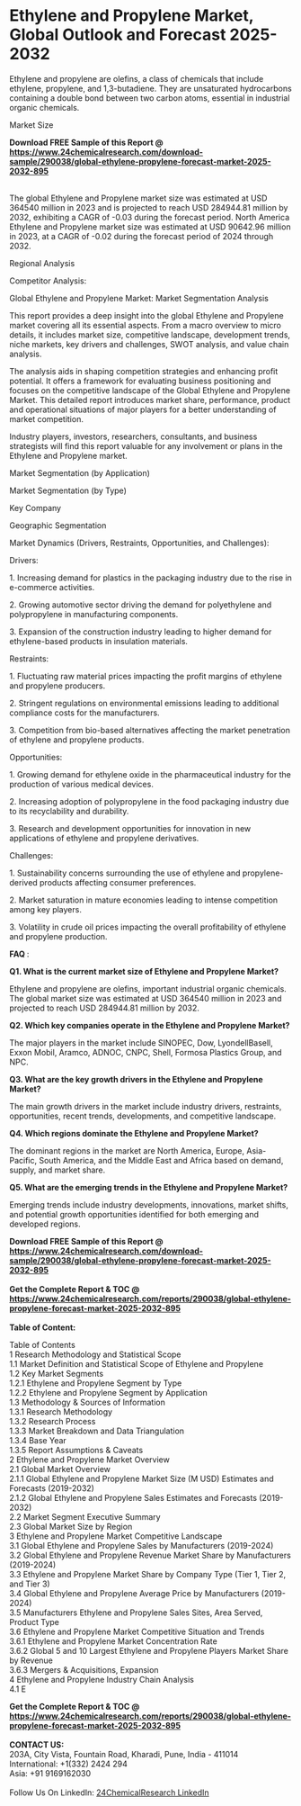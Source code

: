 <h1>Ethylene and Propylene Market, Global Outlook and Forecast 2025-2032</h1><p>Ethylene and propylene are olefins, a class of chemicals that include ethylene, propylene, and 1,3-butadiene. They are unsaturated hydrocarbons containing a double bond between two carbon atoms, essential in industrial organic chemicals.</p><p>
Market Size</p><p>
</p><div><b>Download FREE Sample of this Report @ 
            <a href="https://www.24chemicalresearch.com/download-sample/290038/global-ethylene-propylene-forecast-market-2025-2032-895">
            https://www.24chemicalresearch.com/download-sample/290038/global-ethylene-propylene-forecast-market-2025-2032-895</a></b></div><br><p>The global Ethylene and Propylene market size was estimated at USD 364540 million in 2023 and is projected to reach USD 284944.81 million by 2032, exhibiting a CAGR of -0.03 during the forecast period. North America Ethylene and Propylene market size was estimated at USD 90642.96 million in 2023, at a CAGR of -0.02 during the forecast period of 2024 through 2032.</p><p>
</p><p>Regional Analysis</p><p>
</p><p>
Competitor Analysis:</p><p>
</p><p>
Global Ethylene and Propylene Market: Market Segmentation Analysis</p><p>
</p><p>This report provides a deep insight into the global Ethylene and Propylene market covering all its essential aspects. From a macro overview to micro details, it includes market size, competitive landscape, development trends, niche markets, key drivers and challenges, SWOT analysis, and value chain analysis.</p><p>
</p><p>The analysis aids in shaping competition strategies and enhancing profit potential. It offers a framework for evaluating business positioning and focuses on the competitive landscape of the Global Ethylene and Propylene Market. This detailed report introduces market share, performance, product and operational situations of major players for a better understanding of market competition.</p><p>
</p><p>Industry players, investors, researchers, consultants, and business strategists will find this report valuable for any involvement or plans in the Ethylene and Propylene market.</p><p>
Market Segmentation (by Application)</p><p>
</p><p>
Market Segmentation (by Type)</p><p>
</p><p>
Key Company</p><p>
</p><p>
Geographic Segmentation</p><p>
</p><p>
Market Dynamics (Drivers, Restraints, Opportunities, and Challenges):</p><p>
Drivers:</p><p>
</p><p>1. Increasing demand for plastics in the packaging industry due to the rise in e-commerce activities.</p><p>
</p><p>2. Growing automotive sector driving the demand for polyethylene and polypropylene in manufacturing components.</p><p>
</p><p>3. Expansion of the construction industry leading to higher demand for ethylene-based products in insulation materials.</p><p>
Restraints:</p><p>
</p><p>1. Fluctuating raw material prices impacting the profit margins of ethylene and propylene producers.</p><p>
</p><p>2. Stringent regulations on environmental emissions leading to additional compliance costs for the manufacturers.</p><p>
</p><p>3. Competition from bio-based alternatives affecting the market penetration of ethylene and propylene products.</p><p>
Opportunities:</p><p>
</p><p>1. Growing demand for ethylene oxide in the pharmaceutical industry for the production of various medical devices.</p><p>
</p><p>2. Increasing adoption of polypropylene in the food packaging industry due to its recyclability and durability.</p><p>
</p><p>3. Research and development opportunities for innovation in new applications of ethylene and propylene derivatives.</p><p>
Challenges:</p><p>
</p><p>1. Sustainability concerns surrounding the use of ethylene and propylene-derived products affecting consumer preferences.</p><p>
</p><p>2. Market saturation in mature economies leading to intense competition among key players.</p><p>
</p><p>3. Volatility in crude oil prices impacting the overall profitability of ethylene and propylene production.</p><p>

<strong>FAQ </strong>:</p><p>
<strong>Q1. What is the current market size of Ethylene and Propylene Market?</strong></p><p>
</p><p>Ethylene and propylene are olefins, important industrial organic chemicals. The global market size was estimated at USD 364540 million in 2023 and projected to reach USD 284944.81 million by 2032.</p><p>
<strong>Q2. Which key companies operate in the Ethylene and Propylene Market?</strong></p><p>
</p><p>The major players in the market include SINOPEC, Dow, LyondellBasell, Exxon Mobil, Aramco, ADNOC, CNPC, Shell, Formosa Plastics Group, and NPC.</p><p>
<strong>Q3. What are the key growth drivers in the Ethylene and Propylene Market?</strong></p><p>
</p><p>The main growth drivers in the market include industry drivers, restraints, opportunities, recent trends, developments, and competitive landscape.</p><p>
<strong>Q4. Which regions dominate the Ethylene and Propylene Market?</strong></p><p>
</p><p>The dominant regions in the market are North America, Europe, Asia-Pacific, South America, and the Middle East and Africa based on demand, supply, and market share.</p><p>
<strong>Q5. What are the emerging trends in the Ethylene and Propylene Market?</strong></p><p>
</p><p>Emerging trends include industry developments, innovations, market shifts, and potential growth opportunities identified for both emerging and developed regions.</p><div><b>Download FREE Sample of this Report @ 
            <a href="https://www.24chemicalresearch.com/download-sample/290038/global-ethylene-propylene-forecast-market-2025-2032-895">
            https://www.24chemicalresearch.com/download-sample/290038/global-ethylene-propylene-forecast-market-2025-2032-895</a></b></div><br><div><b>Get the Complete Report & TOC @ 
            <a href="https://www.24chemicalresearch.com/reports/290038/global-ethylene-propylene-forecast-market-2025-2032-895">
            https://www.24chemicalresearch.com/reports/290038/global-ethylene-propylene-forecast-market-2025-2032-895</a></b></div><br>
            <b>Table of Content:</b><p>Table of Contents<br />
1 Research Methodology and Statistical Scope<br />
1.1 Market Definition and Statistical Scope of Ethylene and Propylene<br />
1.2 Key Market Segments<br />
1.2.1 Ethylene and Propylene Segment by Type<br />
1.2.2 Ethylene and Propylene Segment by Application<br />
1.3 Methodology & Sources of Information<br />
1.3.1 Research Methodology<br />
1.3.2 Research Process<br />
1.3.3 Market Breakdown and Data Triangulation<br />
1.3.4 Base Year<br />
1.3.5 Report Assumptions & Caveats<br />
2 Ethylene and Propylene Market Overview<br />
2.1 Global Market Overview<br />
2.1.1 Global Ethylene and Propylene Market Size (M USD) Estimates and Forecasts (2019-2032)<br />
2.1.2 Global Ethylene and Propylene Sales Estimates and Forecasts (2019-2032)<br />
2.2 Market Segment Executive Summary<br />
2.3 Global Market Size by Region<br />
3 Ethylene and Propylene Market Competitive Landscape<br />
3.1 Global Ethylene and Propylene Sales by Manufacturers (2019-2024)<br />
3.2 Global Ethylene and Propylene Revenue Market Share by Manufacturers (2019-2024)<br />
3.3 Ethylene and Propylene Market Share by Company Type (Tier 1, Tier 2, and Tier 3)<br />
3.4 Global Ethylene and Propylene Average Price by Manufacturers (2019-2024)<br />
3.5 Manufacturers Ethylene and Propylene Sales Sites, Area Served, Product Type<br />
3.6 Ethylene and Propylene Market Competitive Situation and Trends<br />
3.6.1 Ethylene and Propylene Market Concentration Rate<br />
3.6.2 Global 5 and 10 Largest Ethylene and Propylene Players Market Share by Revenue<br />
3.6.3 Mergers & Acquisitions, Expansion<br />
4 Ethylene and Propylene Industry Chain Analysis<br />
4.1 E</p><div><b>Get the Complete Report & TOC @ 
            <a href="https://www.24chemicalresearch.com/reports/290038/global-ethylene-propylene-forecast-market-2025-2032-895">
            https://www.24chemicalresearch.com/reports/290038/global-ethylene-propylene-forecast-market-2025-2032-895</a></b></div><br><b>CONTACT US:</b><br>
            203A, City Vista, Fountain Road, Kharadi, Pune, India - 411014<br>
            International: +1(332) 2424 294<br>
            Asia: +91 9169162030 <br><br>
            Follow Us On LinkedIn: <a href="https://www.linkedin.com/company/24chemicalresearch/">24ChemicalResearch LinkedIn</a>